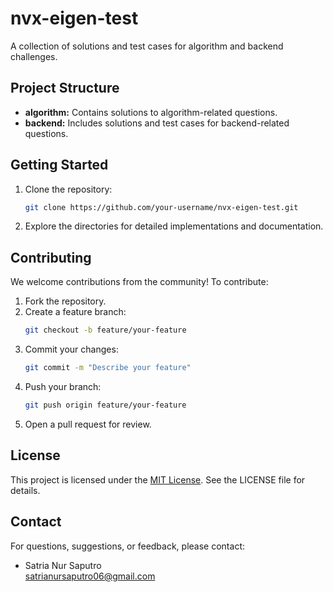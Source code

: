 # nvx-eigen-test

A collection of solutions and test cases for algorithm and backend challenges.

## Project Structure

- **algorithm:** Contains solutions to algorithm-related questions.
- **backend:** Includes solutions and test cases for backend-related questions.

## Getting Started

1. Clone the repository:
    ```bash
    git clone https://github.com/your-username/nvx-eigen-test.git
    ```
2. Explore the directories for detailed implementations and documentation.

## Contributing

We welcome contributions from the community! To contribute:

1. Fork the repository.
2. Create a feature branch:
     ```bash
     git checkout -b feature/your-feature
     ```
3. Commit your changes:
     ```bash
     git commit -m "Describe your feature"
     ```
4. Push your branch:
     ```bash
     git push origin feature/your-feature
     ```
5. Open a pull request for review.

## License

This project is licensed under the [MIT License](https://opensource.org/license/mit). See the LICENSE file for details.

## Contact

For questions, suggestions, or feedback, please contact:

- Satria Nur Saputro  
  [satrianursaputro06@gmail.com](mailto:satrianursaputro06@gmail.com)


